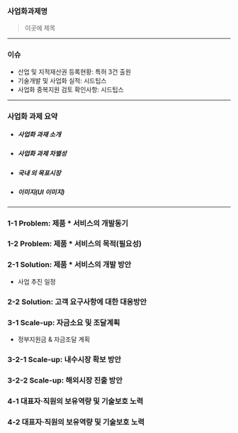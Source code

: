 ### **사업화과제명**
> 이곳에 제목
---
### **이슈**
- 산업 및 지적재산권 등록현황: 특허 3건 출원
- 기술개발 및 사업화 실적: 시드팁스
- 사업화 중복지원 검토 확인사항: 시드팁스
---
### **사업화 과제 요약**
- ##### 사업화 과재 소개
- ##### 사업화 과제 차별성
- ##### 국내 외 목표시장
- ##### 이미지(UI 이미지)
---
### **1-1 Problem: 제품 * 서비스의 개발동기**

### **1-2 Problem: 제품 * 서비스의 목적(필요성)**

### **2-1 Solution: 제품 * 서비스의 개발 방안**
- 사업 추진 일정
### **2-2 Solution: 고객 요구사항에 대한 대응방안**

### **3-1 Scale-up: 자금소요 및 조달계획**
- 정부지원금 & 자금조달 계획
### **3-2-1 Scale-up: 내수시장 확보 방안**

### **3-2-2 Scale-up: 해외시장 진출 방안**

### **4-1 대표자·직원의 보유역량 및 기술보호 노력**

### **4-2 대표자·직원의 보유역량 및 기술보호 노력**
